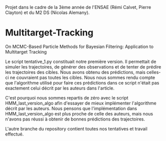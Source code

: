 Projet dans le cadre de la 3ème année de l'ENSAE (Rémi Calvet, Pierre Clayton) et du M2 DS (Nicolas Alemany).

# Multitarget-Tracking
On MCMC-Based Particle Methods for Bayesian Filtering: Application to Multitarget Tracking


Le script tentative_1.py constituait notre première version. Il permettait de simuler les trajectoires, de générer des observations et de tenter de prédire les trajectoires des cibles. Nous avons obtenu des prédictions, mais celles-ci ne couvraient pas toutes les cibles. Nous nous sommes rendu compte que l'algorithme utilisé pour faire ces prédictions dans ce script n'était pas exactement celui décrit par les auteurs dans l'article.

C'est pourquoi nous sommes repartis de zéro avec le script HMM_last_version_algo afin d'essayer de mieux implémenter l'algorithme décrit par les auteurs. Nous pensons que l'implémentation dans HMM_last_version_algo est plus proche de celle des auteurs, mais nous n'avons pas réussi à obtenir de bonnes prédictions des trajectoires.

L'autre branche du repository contient toutes nos tentatives et travail effectué.
